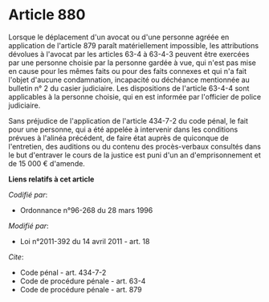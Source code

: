 # Article 880

Lorsque le déplacement d'un avocat ou d'une personne agréée en application de l'article 879 paraît matériellement impossible,
les attributions dévolues à l'avocat par les articles 63-4 à 63-4-3 peuvent être exercées par une personne choisie par la
personne gardée à vue, qui n'est pas mise en cause pour les mêmes faits ou pour des faits connexes et qui n'a fait l'objet
d'aucune condamnation, incapacité ou déchéance mentionnée au bulletin n° 2 du casier judiciaire. Les dispositions de
l'article 63-4-4 sont applicables à la personne choisie, qui en est informée par l'officier de police judiciaire. 

Sans préjudice de l'application de l'article 434-7-2 du code pénal, le fait pour une personne, qui a été appelée à intervenir
dans les conditions prévues à l'alinéa précédent, de faire état auprès de quiconque de l'entretien, des auditions ou du
contenu des procès-verbaux consultés dans le but d'entraver le cours de la justice est puni d'un an d'emprisonnement et de 15
000 € d'amende.

**Liens relatifs à cet article**

_Codifié par_:

  - Ordonnance n°96-268 du 28 mars 1996

_Modifié par_:

  - Loi n°2011-392 du 14 avril 2011 - art. 18

_Cite_:

  - Code pénal - art. 434-7-2
  - Code de procédure pénale - art. 63-4
  - Code de procédure pénale - art. 879
